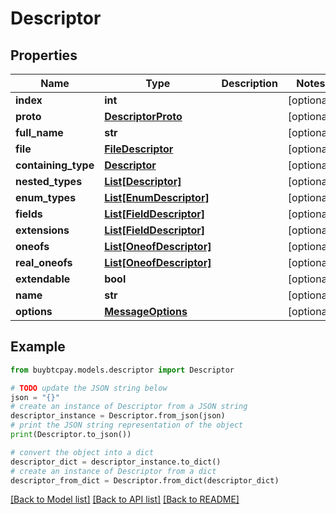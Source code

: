 # Descriptor


## Properties

Name | Type | Description | Notes
------------ | ------------- | ------------- | -------------
**index** | **int** |  | [optional] 
**proto** | [**DescriptorProto**](DescriptorProto.md) |  | [optional] 
**full_name** | **str** |  | [optional] 
**file** | [**FileDescriptor**](FileDescriptor.md) |  | [optional] 
**containing_type** | [**Descriptor**](Descriptor.md) |  | [optional] 
**nested_types** | [**List[Descriptor]**](Descriptor.md) |  | [optional] 
**enum_types** | [**List[EnumDescriptor]**](EnumDescriptor.md) |  | [optional] 
**fields** | [**List[FieldDescriptor]**](FieldDescriptor.md) |  | [optional] 
**extensions** | [**List[FieldDescriptor]**](FieldDescriptor.md) |  | [optional] 
**oneofs** | [**List[OneofDescriptor]**](OneofDescriptor.md) |  | [optional] 
**real_oneofs** | [**List[OneofDescriptor]**](OneofDescriptor.md) |  | [optional] 
**extendable** | **bool** |  | [optional] 
**name** | **str** |  | [optional] 
**options** | [**MessageOptions**](MessageOptions.md) |  | [optional] 

## Example

```python
from buybtcpay.models.descriptor import Descriptor

# TODO update the JSON string below
json = "{}"
# create an instance of Descriptor from a JSON string
descriptor_instance = Descriptor.from_json(json)
# print the JSON string representation of the object
print(Descriptor.to_json())

# convert the object into a dict
descriptor_dict = descriptor_instance.to_dict()
# create an instance of Descriptor from a dict
descriptor_from_dict = Descriptor.from_dict(descriptor_dict)
```
[[Back to Model list]](../README.md#documentation-for-models) [[Back to API list]](../README.md#documentation-for-api-endpoints) [[Back to README]](../README.md)


